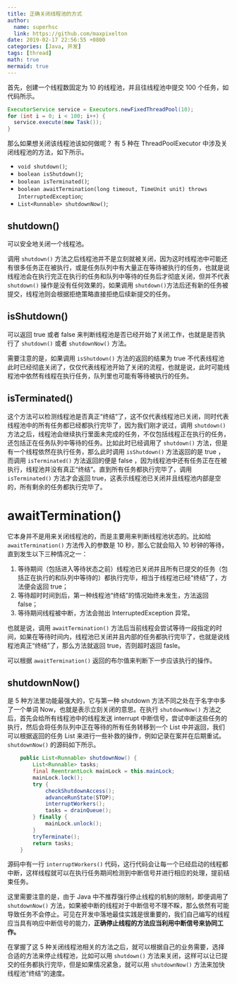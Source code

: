 ```yaml
---
title: 正确关闭线程池的方式
author:
  name: superhsc
  link: https://github.com/maxpixelton
date: 2019-02-17 22:56:55 +0800
categories: [Java, 并发]
tags: [thread]
math: true
mermaid: true
---
```


首先，创建一个线程数固定为 10 的线程池，并且往线程池中提交 100 个任务，如代码所示。

```java
ExecutorService service = Executors.newFixedThreadPool(10);
for (int i = 0; i < 100; i++) { 
  service.execute(new Task());
}
```

那么如果想关闭该线程池该如何做呢？ 有 5 种在 ThreadPoolExecutor 中涉及关闭线程池的方法，如下所示。
- `void shutdown()`;
- `boolean isShutdown()`;
- `boolean isTerminated()`;
- `boolean awaitTermination(long timeout, TimeUnit unit) throws InterruptedException`;
- `List<Runnable> shutdownNow()`;



## shutdown()

可以安全地关闭一个线程池。

调用 `shutdown()` 方法之后线程池并不是立刻就被关闭，因为这时线程池中可能还有很多任务正在被执行，或是任务队列中有大量正在等待被执行的任务，也就是说线程池会在执行完正在执行的任务和队列中等待的任务后才彻底关闭，但并不代表 `shutdown()` 操作是没有任何效果的，如果调用 `shutdown()`方法后还有新的任务被提交，线程池则会根据拒绝策略直接拒绝后续新提交的任务。

## isShutdown()

可以返回 true 或者 false 来判断线程池是否已经开始了关闭工作，也就是是否执行了 `shutdown()` 或者 `shutdownNow()` 方法。

需要注意的是，如果调用 `isShutdown()` 方法的返回的结果为 true 不代表线程池此时已经彻底关闭了，仅仅代表线程池开始了关闭的流程，也就是说，此时可能线程池中依然有线程在执行任务，队列里也可能有等待被执行的任务。



## isTerminated()

这个方法可以检测线程池是否真正“终结”了，这不仅代表线程池已关闭，同时代表线程池中的所有任务都已经都执行完毕了，因为我们刚才说过，调用 `shutdown()` 方法之后，线程池会继续执行里面未完成的任务，不仅包括线程正在执行的任务，还包括正在任务队列中等待的任务。比如此时已经调用了 `shutdown()` 方法，但是有一个线程依然在执行任务，那么此时调用 `isShutdown()` 方法返回的是 true ，而调用 `isTerminated()` 方法返回的便是 false ，因为线程池中还有任务正在在被执行，线程池并没有真正“终结”。直到所有任务都执行完毕了，调用 `isTerminated()` 方法才会返回 true，这表示线程池已关闭并且线程池内部是空的，所有剩余的任务都执行完毕了。



# awaitTermination()

它本身并不是用来关闭线程池的，而是主要用来判断线程池状态的。比如给 `awaitTermination()` 方法传入的参数是 10 秒，那么它就会陷入 10 秒钟的等待，直到发生以下三种情况之一：
1. 等待期间（包括进入等待状态之前）线程池已关闭并且所有已提交的任务（包括正在执行的和队列中等待的）都执行完毕，相当于线程池已经“终结”了，方法便会返回 true；
2. 等待超时时间到后，第一种线程池“终结”的情况始终未发生，方法返回 false；
3. 等待期间线程被中断，方法会抛出 InterruptedException 异常。

也就是说，调用 `awaitTermination()` 方法后当前线程会尝试等待一段指定的时间，如果在等待时间内，线程池已关闭并且内部的任务都执行完毕了，也就是说线程池真正“终结”了，那么方法就返回 true，否则超时返回 fasle。

可以根据 `awaitTermination()` 返回的布尔值来判断下一步应该执行的操作。

## shutdownNow()

是 5 种方法里功能最强大的，它与第一种 shutdown 方法不同之处在于名字中多了一个单词 Now，也就是表示立刻关闭的意思。在执行 `shutdownNow()` 方法之后，首先会给所有线程池中的线程发送 interrupt 中断信号，尝试中断这些任务的执行，然后会将任务队列中正在等待的所有任务转移到一个 List 中并返回，我们可以根据返回的任务 List 来进行一些补救的操作，例如记录在案并在后期重试。`shutdownNow()` 的源码如下所示。

```java
    public List<Runnable> shutdownNow() {
        List<Runnable> tasks;
        final ReentrantLock mainLock = this.mainLock;
        mainLock.lock();
        try {
            checkShutdownAccess();
            advanceRunState(STOP);
            interruptWorkers();
            tasks = drainQueue();
        } finally {
            mainLock.unlock();
        }
        tryTerminate();
        return tasks;
    }
```

源码中有一行 `interruptWorkers()` 代码，这行代码会让每一个已经启动的线程都中断，这样线程就可以在执行任务期间检测到中断信号并进行相应的处理，提前结束任务。

这里需要注意的是，由于 Java 中不推荐强行停止线程的机制的限制，即便调用了 `shutdownNow()` 方法，如果被中断的线程对于中断信号不理不睬，那么依然有可能导致任务不会停止。可见在开发中落地最佳实践是很重要的，我们自己编写的线程应当具有响应中断信号的能力，**正确停止线程的方法应当利用中断信号来协同工作。**

在掌握了这 5 种关闭线程池相关的方法之后，就可以根据自己的业务需要，选择合适的方法来停止线程池，比如可以用 `shutdown()` 方法来关闭，这样可以让已提交的任务都执行完毕，但是如果情况紧急，就可以用 `shutdownNow()` 方法来加快线程池“终结”的速度。